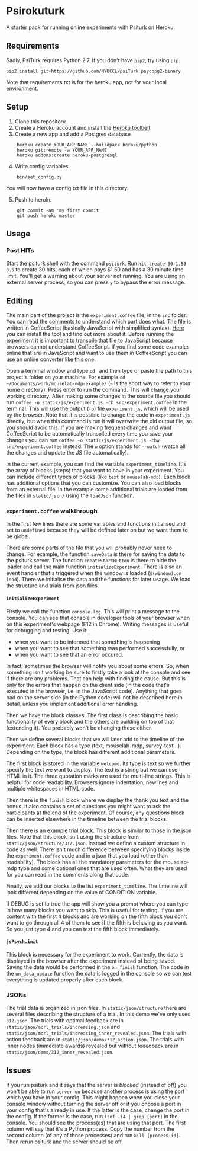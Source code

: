 # Psirokuturk

A starter pack for running online experiments with Psiturk on Heroku.

## Requirements

Sadly, PsiTurk requires Python 2.7. If you don't have `pip2`, try using `pip`.

    pip2 install git+https://github.com/NYUCCL/psiTurk psycopg2-binary

Note that requirements.txt is for the heroku app, not for your local environment.

## Setup

1. Clone this repository
2. Create a Heroku account and install the [Heroku toolbelt](https://toolbelt.heroku.com/)
3. Create a new app and add a Postgres database
```
    heroku create YOUR_APP_NAME --buildpack heroku/python
    heroku git:remote -a YOUR_APP_NAME
    heroku addons:create heroku-postgresql
```
4. Write config variables
```
    bin/set_config.py
```
You will now have a config.txt file in this directory. 

5. Push to heroku
```
    git commit -am 'my first commit'
    git push heroku master
```

## Usage

### Post HITs

Start the psiturk shell with the command `psiturk`. Run `hit create 30 1.50 0.5` to create 30 hits, each of which pays $1.50 and has a 30 minute time limit. You'll get a warning about your server not running. You are using an external server process, so you can press `y` to bypass the error message.

## Editing

The main part of the project is the `experiment.coffee` file, in the `src` folder.
You can read the comments to understand which part does what.
The file is written in CoffeeScript (basically JavaScript with simplified syntax).
[Here](https://coffeescript.org/) you can install the tool and find out more about it.
Before running the experiment it is important to transpile that file to JavaScript
because browsers cannot understand CoffeeScript. If you find some code examples online that are in JavaScript and want to use them in CoffeeScript you can use an online converter like [this one](http://js2.coffee/).

Open a terminal window and type `cd ` and then type or paste the path to this project's folder on your machine. For example `cd ~/Documents/work/mouselab-mdp-example/` (`~` is the short way to refer to your home directory). Press enter to run the command. This will change your working directory.
After making some changes in the source file you should run `coffee -o static/js/experiment.js -cb src/experiment.coffee` in the terminal.
This will use the output (`-o`) file `experiment.js`, which will be used by the browser.
Note that it is possible to change the code in `experiment.js` directly, but when this command is run it will overwrite the old output file, so you should avoid this.
If you are making frequent changes and want CoffeeScript to be automatically transpiled every time you save your changes you can run `coffee -o static/js/experiment.js -cbw src/experiment.coffee` instead. The `w` option stands for `--watch` (watch all the changes and update the JS file automatically).

In the current example, you can find the variable `experiment_timeline`. It's the array
of blocks (steps) that you want to have in your experiment. You can include different
types of blocks (like `text` or `mouselab-mdp`). Each block has additional options that
you can customize. You can also load blocks from an external file. In the example some
additional trials are loaded from the files in `static/json/` using the `loadJson` function.

### `experiment.coffee` walkthrough

In the first few lines there are some variables and functions initialised and set to `undefined` because they will be defined later on but we want them to be global.

There are some parts of the file that you will probably never need to change. For example, the function `saveData` is there for saving the data to the psiturk server. The function `createStartButton` is there to hide the loader and call the main function `initializeExperiment`. There is also an event handler that's triggered when the window is loaded (`$(window).on load`). There we initialise the data and the functions for later usage. We load the structure and trials from json files.

#### `initializeExperiment`
Firstly we call the function `console.log`. This will print a message to the console. You can see that console in developer tools of your browser when on this experiment's webpage (F12 in Chrome). Writing messages is useful for debugging and testing. Use it:
- when you want to be informed that something is happening
- when you want to see that something was performed successfully, or
- when you want to see that an error occured.

In fact, sometimes the browser will notify you about some errors. So, when something isn't working be sure to firstly take a look at the console and see if there are any problems. That can help with finding the cause. But this is only for the errors that happen on the client side (in the code that's executed in the browser, i.e. in the JavaScript code). Anything that goes bad on the server side (in the Python code) will not be described here in detail, unless you implement additional error handling.

Then we have the block classes. The first class is describing the basic functionality of every block and the others are building on top of that (extending it). You probably won't be changing these either.

Then we define several blocks that we will later add to the timeline of the experiment. Each block has a type (text, mouselab-mdp, survey-text...). Depending on the type, the block has different additional parameters.

The first block is stored in the variable `welcome`. Its type is text so we further specify the text we want to display. The text is a string but we can use HTML in it. The three quotation marks are used for multi-line strings. This is helpful for code readability. Browsers ignore indentation, newlines and multiple whitespaces in HTML code.

Then there is the `finish` block where we display the thank you text and the bonus. 
It also contains a set of questions you might want to ask the participants at the end of the experiment. Of course, any questions block can be inserted elsewhere in the timeline between the trial blocks.

Then there is an example trial block. This block is similar to those in the json files. Note that this block isn't using the structure from `static/json/structure/312.json`. Instead we define a custom structure in code as well. There isn't much difference between specifying blocks inside the `experiment.coffee` code and in a json that you load (other than readability). The block has all the mandatory parameters for the mouselab-mdp type and some optional ones that are used often. What they are used for you can read in the comments along that code.

Finally, we add our blocks to the list `experiment_timeline`. The timeline will look different depending on the value of CONDITION variable.

If DEBUG is set to true the app will show you a prompt where you can type in how many blocks you want to skip. This is useful for testing. If you are content with the first 4 blocks and are working on the fifth block you don't want to go through all 4 of them to see if the fifth is behaving as you want. So you just type _4_ and you can test the fifth block immediately.

#### `jsPsych.init`
This block is necessary for the experiment to work. Currently, the data is displayed in the browser after the experiment instead of being saved. Saving the data would be performed in the `on_finish` function. The code in the `on_data_update` function the data is logged in the console so we can test everything is updated properly after each block.

### JSONs

The trial data is organized in json files. In `static/json/structure` there are several files describing the structure of a trial. In this demo we've only used `312.json`. The trials with optimal feedback are in `static/json/mcrl_trials/increasing.json` and  `static/json/mcrl_trials/increasing_inner_revealed.json`. The trials with action feedback are in `static/json/demo/312_action.json`. The trials with inner nodes (immediate awards) revealed but without feeedback are in `static/json/demo/312_inner_revealed.json`.

## Issues
If you run psiturk and it says that the server is _blocked_ (instead of _off_) you won't be able to run `server on` because another process is using the port which you have in your config. This might happen when you close your console window without turning the server off or if you choose a port in your config that's already in use. If the latter is the case, change the port in the config. If the former is the case, run `lsof -i4 | grep [port]` in the console. You should see the process(es) that are using that port. The first column will say that it's a Python process. Copy the number from the second column (of any of those processes) and run `kill [process-id]`. Then rerun psiturk and the server should be off.
